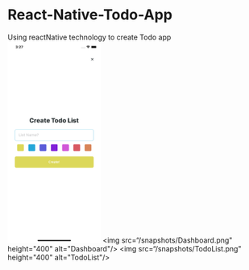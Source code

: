 # React-Native-Todo-App
Using reactNative technology to create Todo app
<img src="/snapshots/AddTodo.png" height="400" alt="AddTodo"/> 
<img src=“/snapshots/Dashboard.png" height="400" alt="Dashboard"/>
<img src=“/snapshots/TodoList.png" height="400" alt="TodoList"/>

